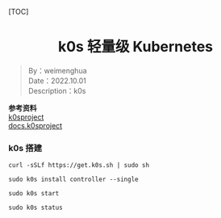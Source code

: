 [TOC]

<H1 align="center">k0s 轻量级 Kubernetes</H1>

> By：weimenghua  
> Date：2022.10.01   
> Description：k0s

**参考资料**  
[k0sproject](https://k0sproject.io/)  
[docs.k0sproject](https://docs.k0sproject.io/v1.27.1+k0s.0/)



### k0s 搭建
```
curl -sSLf https://get.k0s.sh | sudo sh

sudo k0s install controller --single

sudo k0s start

sudo k0s status
```